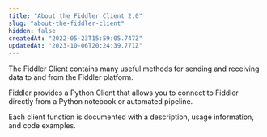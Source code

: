 ```yaml
---
title: "About the Fiddler Client 2.0"
slug: "about-the-fiddler-client"
hidden: false
createdAt: "2022-05-23T15:59:05.747Z"
updatedAt: "2023-10-06T20:24:39.771Z"
---
```

The Fiddler Client contains many useful methods for sending and receiving data to and from the Fiddler platform.

Fiddler provides a Python Client that allows you to connect to Fiddler directly from a Python notebook or automated pipeline.

Each client function is documented with a description, usage information, and code examples.